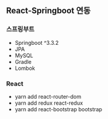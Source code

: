 ## React-Springboot 연동

### 스프링부트

- Springboot ^3.3.2
- JPA
- MySQL
- Gradle
- Lombok

### React

- yarn add react-router-dom
- yarn add redux react-redux
- yarn add react-bootstrap bootstrap

